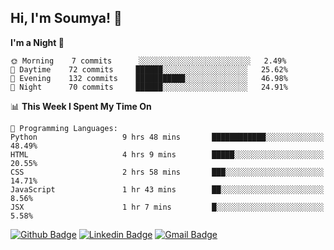 ## Hi, I'm Soumya! 👋

<!--START_SECTION:waka-->
**I'm a Night 🦉** 

```text
🌞 Morning    7 commits      ░░░░░░░░░░░░░░░░░░░░░░░░░   2.49% 
🌆 Daytime    72 commits     ██████░░░░░░░░░░░░░░░░░░░   25.62% 
🌃 Evening    132 commits    ███████████░░░░░░░░░░░░░░   46.98% 
🌙 Night      70 commits     ██████░░░░░░░░░░░░░░░░░░░   24.91%

```


📊 **This Week I Spent My Time On** 

```text
💬 Programming Languages: 
Python                   9 hrs 48 mins       ████████████░░░░░░░░░░░░░   48.49% 
HTML                     4 hrs 9 mins        █████░░░░░░░░░░░░░░░░░░░░   20.55% 
CSS                      2 hrs 58 mins       ███░░░░░░░░░░░░░░░░░░░░░░   14.71% 
JavaScript               1 hr 43 mins        ██░░░░░░░░░░░░░░░░░░░░░░░   8.56% 
JSX                      1 hr 7 mins         █░░░░░░░░░░░░░░░░░░░░░░░░   5.58%

```


<!--END_SECTION:waka-->

[![Github Badge](https://img.shields.io/badge/-rubyruins-grey?style=for-the-badge&logo=github&logoColor=white&link=https://github.com/rubyruins/)](https://www.github.com/rubyruins/) 
[![Linkedin Badge](https://img.shields.io/badge/-Soumya%20Parekh-0072b1?style=for-the-badge&logo=Linkedin&logoColor=white&link=https://www.linkedin.com/in/Soumya-Parekh/)](https://www.linkedin.com/in/Soumya-Parekh/) 
[![Gmail Badge](https://img.shields.io/badge/-soumya.parekh@somaiya.edu-c14438?style=for-the-badge&logo=Gmail&logoColor=white&link=mailto:soumya.parekh@somaiya.edu)](mailto:soumya.parekh@somaiya.edu) 
